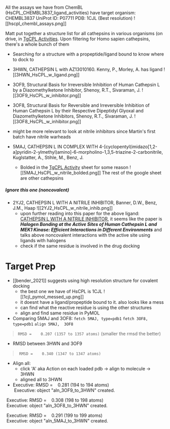 All the assays we have from ChemBL (HsCPL_CHEMBL3837_ligand_activities) have target organism: CHEMBL3837
UniProt ID: P07711
PDB: 1CJL (Best resolution)
![[hscpl_chembl_assays.png]]

Matt put together a structure list for all cathepsins in various organisms (on drive, in [TgCPL Activities](https://docs.google.com/spreadsheets/d/1Lo0Nc6OFRyUe0arYsGTmi4eR1rFFTiq_GEcoAIC9rmE/edit#gid=1608986737). Upon filtering for Homo sapien cathepsins, there's a whole bunch of them 
- Searching for a structure with a propeptide/ligand bound to know where to dock to 
- 3HWN, CATHEPSIN L with AZ13010160. Kenny, P., Morley, A. has ligand 
![[3HWN_HsCPL_w_ligand.png]]

- 3OF9, Structural Basis for Irreversible Inhibition of Human Cathepsin L by a Diazomethylketone Inhibitor, Shenoy, R.T., Sivaraman, J.
![[3OF9_HsCPL_w_inhibitor.png]]
- 3OF8, Structural Basis for Reversible and Irreversible Inhibition of Human Cathepsin L by their Respective Dipeptidyl Glyoxal and Diazomethylketone Inhibitors, Shenoy, R.T., Sivaraman, J.
![[3OF8_HsCPL_w_inhibitor.png]]
- might be more relevant to look at nitrile inhibitors since Martin's first batch have nitrile warheads
- 5MAJ, CATHEPSIN L IN COMPLEX WITH 4-[cyclopentyl(imidazo[1,2-a]pyridin-2-ylmethyl)amino]-6-morpholino-1,3,5-triazine-2-carbonitrile, Kuglstatter, A., Stihle, M., Benz, J.
	- Bolded in the [TgCPL Activity](https://docs.google.com/spreadsheets/d/1Lo0Nc6OFRyUe0arYsGTmi4eR1rFFTiq_GEcoAIC9rmE/edit#gid=1608986737) sheet for some reason 
![[5MAJ_HsCPL_w_nitrile_bolded.png]]
The rest of the google sheet are other cathepsins
##### Ignore this one (noncovalent)
- 2YJ2, CATHEPSIN L WITH A NITRILE INHIBITOR, Banner, D.W., Benz, J.M., Haap
	![[2YJ2_HsCPL_w_nitrile_inhib.png]]
	- upon further reading into this paper for the above ligand: [CATHEPSIN L WITH A NITRILE INHIBITOR](https://chemistry-europe.onlinelibrary.wiley.com/doi/10.1002/cmdc.201100353), it seems like the paper is ***Halogen Bonding at the Active Sites of Human Cathepsin L and MEK1 Kinase: Efficient Interactions in Different Environments***  and talks above noncovalent interactions with the active site using ligands with halogens
	- check if the same residue is involved in the drug docking

# Target Prep 
- [[bender_2021]] suggests using high resolution structure for covalent docking
	- the best one we have of HsCPL is 1CJL ![[1cjl_pymol_messed_up.png]]
	- it doesnt have a ligand/propeptide bound to it. also looks like a mess
	- can find what the reactive residue is using the other structures
	- align and find same residue in PyMOL
- Comparing 5MAJ and 3OF8: 
`fetch 5MAJ, type=pdb1`
`fetch 3OF8, type=pdb1`
`align 5MAJ,  3OF8`
> `RMSD =    0.207 (1357 to 1357 atoms)`
(smaller the rmsd the better)
- RMSD between 3HWN and 3OF9
>  `RMSD =    0.340 (1347 to 1347 atoms)`
- Align all: 
	- click 'A' aka Action on each loaded pdb -> align to molecule -> 3HWN 
	- aligned all to 3HWN 
- Executive: RMSD =    0.281 (194 to 194 atoms)  
 Executive: object "aln_3OF9_to_3HWN" created.

 Executive: RMSD =    0.308 (198 to 198 atoms)  
 Executive: object "aln_3OF8_to_3HWN" created.

 Executive: RMSD =    0.291 (199 to 199 atoms)  
 Executive: object "aln_5MAJ_to_3HWN" created.